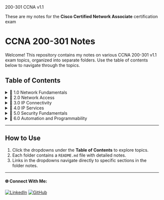 200-301 CCNA v1.1

These are my notes for the **Cisco Certified Network Associate** certification exam

# CCNA 200-301 Notes

Welcome! This repository contains my notes on various CCNA 200-301 v1.1 exam topics, organized into separate folders. Use the table of contents below to navigate through the topics.

## Table of Contents

<details>
  <summary>📂 1.0 Network Fundamentals</summary>
  
  - [Introduction](./1.0%20Network%20Fundamentals/readme.md/##**1.0 Network Fundamentals**)
  - 1.1 [Explain the role and function of network components](./Folder1/README.md#subsection-1)
  - 1.2 [Describe characteristics of network topology architectures](./Folder1/README.md#subsection-2)
  - 1.3 [Compare physical interface and cabling types](./Folder1/README.md#subsection-2)
  - 1.4 [Identify interface and cable issues (collisions, errors, mismatch duplex, and/or speed)](./Folder1/README.md#subsection-2)
  - 1.5 [Compare TCP to UDP](./Folder1/README.md#subsection-2)
  - 1.6 [Configure and verify IPv4 addressing and subnetting](./Folder1/README.md#subsection-2)
  - 1.7 [Describe private IPv4 addressing](./Folder1/README.md#subsection-2)
  - 1.8 [Configure and verify IPv6 addressing and prefix](./Folder1/README.md#subsection-2)
  - 1.9 [Describe IPv6 address types](./Folder1/README.md#subsection-2)
  - 1.10 [Verify IP parameters for Client OS (Windows, Mac OS, Linux)](./Folder1/README.md#subsection-2)
  - 1.11 [Describe wireless principles](./Folder1/README.md#subsection-2)
  - 1.12 [Explain virtualization fundamentals (server virtualization, containers, and VRFs)](./Folder1/README.md#subsection-2)
  - 1.13 [Describe switching concepts](./Folder1/README.md#subsection-2)

</details>

<details>
  <summary>📂 2.0 Network Access</summary>

  - 2.1 [Configure and verify VLANs (normal range) spanning multiple switches](./Folder2/README.md#introduction)
  - 2.2 [Configure and verify interswitch connectivity](./Folder2/README.md#subsection-1)
  - 2.3 [Configure and verify Layer 2 discovery protocols (Cisco Discovery Protocol and LLDP)](./Folder2/README.md#subsection-2)
  - 2.4 [Configure and verify (Layer 2/Layer 3) EtherChannel (LACP)](./Folder2/README.md#subsection-2)
  - 2.5 [Interpret basic operations of Rapid PVST+ Spanning Tree Protocol](./Folder2/README.md#subsection-2)
  - 2.6 [Describe Cisco Wireless Architectures and AP modes](./Folder2/README.md#subsection-2)
  - 2.7 [Describe physical infrastructure connections of WLAN components (AP, WLC, access/trunk ports, and LAG)](./Folder2/README.md#subsection-2)
  - 2.8 [Describe network device management access (Telnet, SSH, HTTP, HTTPS, console, TACACS+/RADIUS, and cloud managed)](./Folder2/READMEmd#subsection-2)
  - 2.9 [Interpret the wireless LAN GUI configuration for client connectivity, such as WLAN creation, security settings, QoS profiles, and advanced settings](./Folder2/README.md#subsection-2)

</details>

<details>
  <summary>📂 3.0 IP Connectivity</summary>
  
  - 3.1 [Interpret the components of routing table](./Folder3/README.md#introduction)
  - 3.2 [Determine how a router makes a forwarding decision by default](./Folder3/README.md#subsection-1)
  - 3.3 [Configure and verify IPv4 and IPv6 static routing](./Folder3/README.md#subsection-2)
  - 3.4 [Configure and verify single area OSPFv2](./Folder3/README.md#subsection-2)
  - 3.5 [Describe the purpose, functions, and concepts of first hop redundancy protocols](./Folder3/README.md#subsection-2)
  

</details>

<details>
  <summary>📂 4.0 IP Services</summary>
  
  - 4.1 [Configure and verify inside source NAT using static and pools](./Folder3/README.md#introduction)
  - 4.2 [Configure and verify NTP operating in a client and server mode](./Folder3/README.md#subsection-1)
  - 4.3 [Explain the role of DHCP and DNS within the network](./Folder3/README.md#subsection-2)
  - 4.4 [Explain the function of SNMP in network operations](./Folder3/README.md#subsection-2)
  - 4.5 [Describe the use of syslog features including facilities and levels](./Folder3/README.md#subsection-2)
  - 4.6 [Configure and verify DHCP client and relay](./Folder3/README.md#subsection-2)
  - 4.7 [Explain the forwarding per-hop behavior (PHB) for QoS, such as classification, marking, queuing, congestion, policing, and shaping](./Folder3/README.md#subsection-2)
  - 4.8 [Configure network devices for remote access using SSH](./Folder3/README.md#subsection-2)
  - 4.9 [Describe the capabilities and functions of TFTP/FTP in the network](./Folder3/README.md#subsection-2)

</details>

<details>
  <summary>📂 5.0 Security Fundamentals</summary>
  
  - 5.1 [Define key security concepts (threats, vulnerabilities, exploits, and mitigation techniques)](./Folder3/README.md#introduction)
  - 5.2 [Describe security program elements (user awareness, training, and physical access control)](./Folder3/README.md#subsection-1)
  - 5.3 [Configure and verify device access control using local passwords](./Folder3/README.md#subsection-2)
  - 5.4 [Describe security password policies elements, such as management, complexity, and password alternatives (multifactor authentication, certificates, and biometrics)](./Folder3/README.md#subsection-2)
  - 5.5 [Describe IPsec remote access and site-to-site VPNs](./Folder3/README.md#subsection-2)
  - 5.6 [Configure and verify access control lists](./Folder3/README.md#subsection-2)
  - 5.7 [Configure and verify Layer 2 security features (DHCP snooping, dynamic ARP inspection, and port security)](./Folder3/README.md#subsection-2)
  - 5.8 [Compare authentication, authorization, and accounting concepts](./Folder3/README.md#subsection-2)
  - 5.9 [Describe wireless security protocols (WPA, WPA2, and WPA3)](./Folder3/README.md#subsection-2)
  - 5.10 [Configure and verify WLAN within the GUI using WPA2 PSK](./Folder3/README.md#subsection-2)

</details>

<details>
  <summary>📂 6.0 Automation and Programmability</summary>
  
  - 6.1 [Explain how automation impacts network management](./Folder3/README.md#introduction)
  - 6.2 [Compare traditional networks with controller-based networking](./Folder3/README.md#subsection-1)
  - 6.3 [Describe controller-based, software defined architecture (overlay, underlay, and fabric)](./Folder3/README.md#subsection-2)
  - 6.4 [Explain AI (generative and predictive) and machine learning in network operations](./Folder3/README.md#subsection-2)
  - 6.5 [Describe characteristics of REST-based APIs (authentication types, CRUD, HTTP verbs, and data encoding)](./Folder3/README.md#subsection-2)
  - 6.6 [Recognize the capabilities of configuration management mechanisms, such as Ansible and Terraform](./Folder3/README.md#subsection-2)
  - 6.7 [Recognize components of JSON-encoded data](./Folder3/README.md#subsection-2)
  

</details>
<!-- Repeat the above <details> block for remaining folders -->

---

## How to Use

1. Click the dropdowns under the **Table of Contents** to explore topics.
2. Each folder contains a `README.md` file with detailed notes.
3. Links in the dropdowns navigate directly to specific sections in the folder notes.

---

#### 🌐 Connect With Me:
[![LinkedIn](https://img.shields.io/badge/LinkedIn-blue?style=for-the-badge&logo=LinkedIn&link=www.linkedin.com/in/hasnan-asif)](www.linkedin.com/in/hasnan-asif)
[![GitHub](https://img.shields.io/badge/GitHub-gray?style=for-the-badge&logo=Github&link=https://github.com/HasnanAsif)](https://github.com/HasnanAsif)